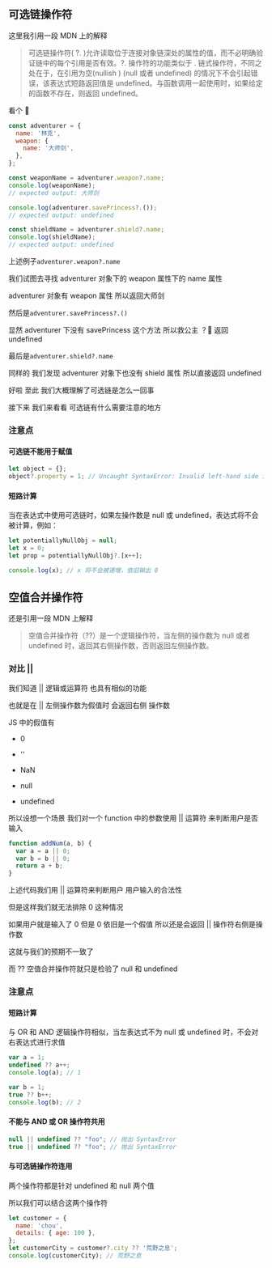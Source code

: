 ## 可选链操作符

这里我引用一段 MDN 上的解释

> 可选链操作符( ?. )允许读取位于连接对象链深处的属性的值，而不必明确验证链中的每个引用是否有效。?. 操作符的功能类似于 . 链式操作符，不同之处在于，在引用为空(nullish ) (null 或者 undefined) 的情况下不会引起错误，该表达式短路返回值是 undefined。与函数调用一起使用时，如果给定的函数不存在，则返回 undefined。

看个 🌰

```js
const adventurer = {
  name: '林克',
  weapon: {
    name: '大师剑',
  },
};

const weaponName = adventurer.weapon?.name;
console.log(weaponName);
// expected output: 大师剑

console.log(adventurer.savePrincess?.());
// expected output: undefined

const shieldName = adventurer.shield?.name;
console.log(shieldName);
// expected output: undefined
```

上述例子`adventurer.weapon?.name`

我们试图去寻找 adventurer 对象下的 weapon 属性下的 name 属性

adventurer 对象有 weapon 属性 所以返回大师剑

然后是`adventurer.savePrincess?.()`

显然 adventurer 下没有 savePrincess 这个方法 所以救公主 ？😬 返回 undefined

最后是`adventurer.shield?.name`

同样的 我们发现 adventurer 对象下也没有 shield 属性 所以直接返回 undefined

好啦 至此 我们大概理解了可选链是怎么一回事

接下来 我们来看看 可选链有什么需要注意的地方

### 注意点

#### 可选链不能用于赋值

```js
let object = {};
object?.property = 1; // Uncaught SyntaxError: Invalid left-hand side in assignment
```

#### 短路计算

当在表达式中使用可选链时，如果左操作数是 null 或 undefined，表达式将不会被计算，例如：

```js
let potentiallyNullObj = null;
let x = 0;
let prop = potentiallyNullObj?.[x++];

console.log(x); // x 将不会被递增，依旧输出 0
```

## 空值合并操作符

还是引用一段 MDN 上解释

> 空值合并操作符（??）是一个逻辑操作符，当左侧的操作数为 null 或者 undefined 时，返回其右侧操作数，否则返回左侧操作数。

### 对比 ||

我们知道 || 逻辑或运算符 也具有相似的功能

也就是在 || 左侧操作数为假值时 会返回右侧 操作数

JS 中的假值有

- 0

- ''

- NaN

- null

- undefined

所以设想一个场景 我们对一个 function 中的参数使用 || 运算符 来判断用户是否输入

```js
function addNum(a, b) {
  var a = a || 0;
  var b = b || 0;
  return a + b;
}
```

上述代码我们用 || 运算符来判断用户 用户输入的合法性

但是这样我们就无法排除 0 这种情况

如果用户就是输入了 0 但是 0 依旧是一个假值 所以还是会返回 || 操作符右侧是操作数

这就与我们的预期不一致了

而 ?? 空值合并操作符就只是检验了 null 和 undefined

### 注意点

#### 短路计算

与 OR 和 AND 逻辑操作符相似，当左表达式不为 null 或 undefined 时，不会对右表达式进行求值

```js
var a = 1;
undefined ?? a++;
console.log(a); // 1

var b = 1;
true ?? b++;
console.log(b); // 2
```

#### 不能与 AND 或 OR 操作符共用

```js
null || undefined ?? "foo"; // 抛出 SyntaxError
true || undefined ?? "foo"; // 抛出 SyntaxError
```

#### 与可选链操作符连用

两个操作符都是针对 undefined 和 null 两个值

所以我们可以结合这两个操作符

```js
let customer = {
  name: 'chou',
  details: { age: 100 },
};
let customerCity = customer?.city ?? '荒野之息';
console.log(customerCity); // 荒野之息
```
